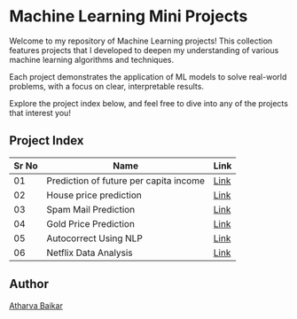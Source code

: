 # Machine Learning Mini Projects

Welcome to my repository of Machine Learning projects! This collection features projects that I developed to deepen my understanding of various machine learning algorithms and techniques.

Each project demonstrates the application of ML models to solve real-world problems, with a focus on clear, interpretable results.

Explore the project index below, and feel free to dive into any of the projects that interest you!

## Project Index

| Sr No | Name                                                   | Link                                                                                                                                                 |
|-------|--------------------------------------------------------|------------------------------------------------------------------------------------------------------------------------------------------------------|
| 01    | Prediction of future per capita income                 | [Link](https://github.com/DarkGuardian641/Learn-Machine-Learning/tree/main/Prediction%20of%20future%20per%20capita%20income)                         |
| 02    | House price prediction                                 | [Link](https://github.com/DarkGuardian641/Learn-Machine-Learning/tree/main/House%20price%20prediction)                                               |
| 03    | Spam Mail Prediction                                   | [Link](https://github.com/DarkGuardian641/Learn-Machine-Learning/tree/main/Spam%20Mail%20Prediction)                                                 |
| 04    | Gold Price Prediction                                  | [Link](https://github.com/DarkGuardian641/Machine-Learning-Projects/tree/main/Gold%20Price%20Prediction)                                             |
| 05    | Autocorrect Using NLP                                  | [Link](https://github.com/DarkGuardian641/Machine-Learning-Projects/tree/main/Autocorrect)                                                           |
| 06    | Netflix Data Analysis                                  | [Link](https://github.com/DarkGuardian641/Machine-Learning-Projects/tree/main/Netflix)                                                               |

## Author

[Atharva Baikar](https://github.com/DarkGuardian641)
